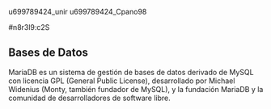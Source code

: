 u699789424_unir
u699789424_Cpano98

#n8r3l9:c2S

## Bases de Datos
MariaDB es un sistema de gestión de bases de datos derivado de MySQL con licencia GPL (General Public License), desarrollado por Michael Widenius (Monty, también fundador de MySQL), y la fundación MariaDB y la comunidad de desarrolladores de software libre. 

